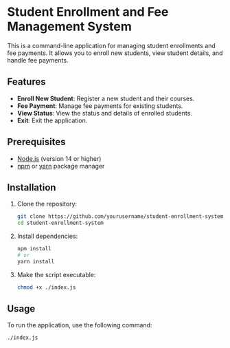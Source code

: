 # Student Enrollment and Fee Management System

This is a command-line application for managing student enrollments and fee payments. It allows you to enroll new students, view student details, and handle fee payments.

## Features

- **Enroll New Student**: Register a new student and their courses.
- **Fee Payment**: Manage fee payments for existing students.
- **View Status**: View the status and details of enrolled students.
- **Exit**: Exit the application.

## Prerequisites

- [Node.js](https://nodejs.org/) (version 14 or higher)
- [npm](https://www.npmjs.com/get-npm) or [yarn](https://yarnpkg.com/getting-started/install) package manager

## Installation

1. Clone the repository:
    ```sh
    git clone https://github.com/yourusername/student-enrollment-system.git
    cd student-enrollment-system
    ```

2. Install dependencies:
    ```sh
    npm install
    # or
    yarn install
    ```

3. Make the script executable:
    ```sh
    chmod +x ./index.js
    ```

## Usage

To run the application, use the following command:
```sh
./index.js
